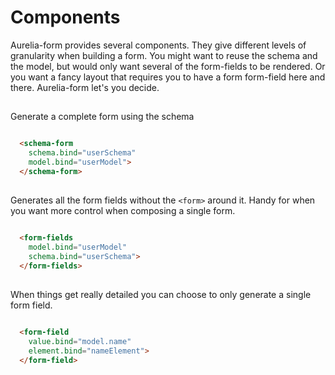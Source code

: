 # Components

Aurelia-form provides several components. They give different levels of
granularity when building a form. You might want to reuse the schema and the
model, but would only want several of the form-fields to be rendered. Or you
want a fancy layout that requires you to have a form form-field here and there.
Aurelia-form let's you decide.

## <schema-form>

Generate a complete form using the schema

```html

  <schema-form
    schema.bind="userSchema"
    model.bind="userModel">
  </schema-form>

```

## <form-fields>

Generates all the form fields without the `<form>`  around it. Handy for
when you want more control when composing a single form.

```html

  <form-fields
    model.bind="userModel"
    schema.bind="userSchema">
  </form-fields>

```

## <form-field>

When things get really detailed you can choose to only generate a single form
field.

```html

  <form-field
    value.bind="model.name"
    element.bind="nameElement">
  </form-field>

```
